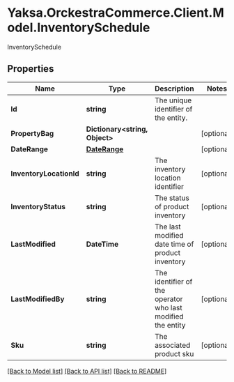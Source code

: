 # Yaksa.OrckestraCommerce.Client.Model.InventorySchedule
InventorySchedule

## Properties

Name | Type | Description | Notes
------------ | ------------- | ------------- | -------------
**Id** | **string** | The unique identifier of the entity. | 
**PropertyBag** | **Dictionary&lt;string, Object&gt;** |  | [optional] 
**DateRange** | [**DateRange**](DateRange.md) |  | [optional] 
**InventoryLocationId** | **string** | The inventory location identifier | [optional] 
**InventoryStatus** | **string** | The status of product inventory | [optional] 
**LastModified** | **DateTime** | The last modified date time of product inventory | [optional] 
**LastModifiedBy** | **string** | The identifier of the operator who last modified the entity | [optional] 
**Sku** | **string** | The associated product sku | [optional] 

[[Back to Model list]](../README.md#documentation-for-models) [[Back to API list]](../README.md#documentation-for-api-endpoints) [[Back to README]](../README.md)

